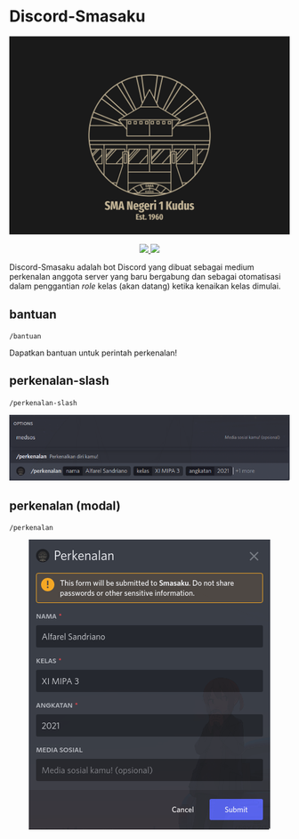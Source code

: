 # **Discord-Smasaku**

<p align="center">
    <img src="image/smasaku.png">
</p>

<p align="center">
    <a href="https://blog.rust-lang.org/2021/06/17/Rust-1.53.0.html">
    <img src="https://img.shields.io/badge/Rust-1.53.0+-93450a?style=flat-square">
    </a>
    <a href="https://github.com/serenity-rs/serenity/releases/tag/v0.11.5">
    <img src="https://img.shields.io/badge/serenity-v0.11.5-blue?style=flat-square">
    </a>
</p>

Discord-Smasaku adalah bot Discord yang dibuat sebagai medium perkenalan anggota server yang baru bergabung dan sebagai otomatisasi dalam penggantian _role_ kelas (akan datang) ketika kenaikan kelas dimulai. 

## bantuan

`/bantuan`

Dapatkan bantuan untuk perintah perkenalan!

## perkenalan-slash

`/perkenalan-slash`
<p align="center">
    <img src="image/bantuan/perkenalan-slash.png">
</p>

## perkenalan (modal)

`/perkenalan`
<p align="center">
    <img src="image/bantuan/perkenalan-modal.png">
</p>
